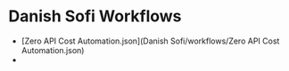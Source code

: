 # Danish Sofi Workflows

- [Zero API Cost Automation.json](Danish Sofi/workflows/Zero API Cost Automation.json)
- 
